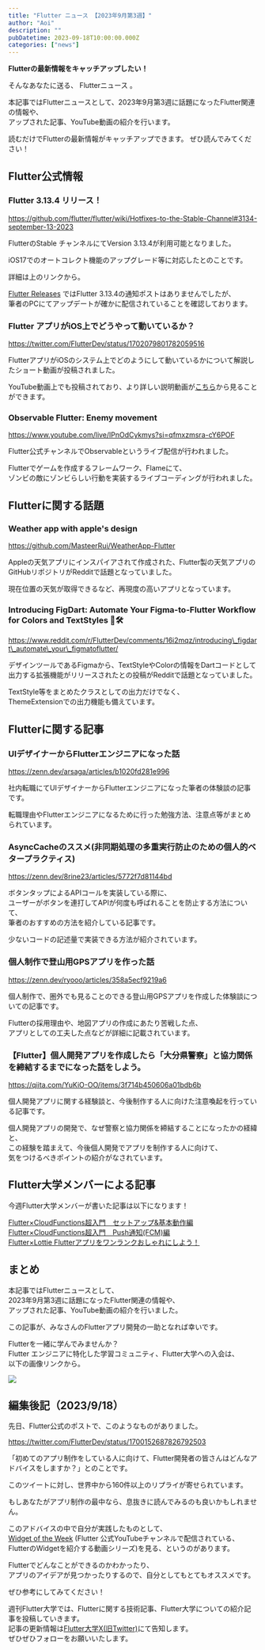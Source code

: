 ```yaml
---
title: "Flutter ニュース 【2023年9月第3週】"
author: "Aoi"
description: ""
pubDatetime: 2023-09-18T10:00:00.000Z
categories: ["news"]
---
```


**Flutterの最新情報をキャッチアップしたい！**

そんなあなたに送る、 Flutterニュース 。

本記事ではFlutterニュースとして、2023年9月第3週に話題になったFlutter関連の情報や、  
アップされた記事、YouTube動画の紹介を行います。

読むだけでFlutterの最新情報がキャッチアップできます。 ぜひ読んでみてください！

## Flutter公式情報

### Flutter 3.13.4 リリース！

https://github.com/flutter/flutter/wiki/Hotfixes-to-the-Stable-Channel#3134-september-13-2023

FlutterのStable チャンネルにてVersion 3.13.4が利用可能となりました。

iOS17でのオートコレクト機能のアップグレード等に対応したとのことです。

詳細は上のリンクから。

[Flutter Releases](https://twitter.com/FlutterReleases) ではFlutter 3.13.4の通知ポストはありませんでしたが、  
筆者のPCにてアップデートが確かに配信されていることを確認しております。

### Flutter アプリがiOS上でどうやって動いているか？

https://twitter.com/FlutterDev/status/1702079801782059516

FlutterアプリがiOSのシステム上でどのようにして動いているかについて解説したショート動画が投稿されました。

YouTube動画上でも投稿されており、より詳しい説明動画が[こちら](https://youtu.be/ceMsPBbcEGg?si=Y5R77r7ooya2ciPP)から見ることができます。

### Observable Flutter: Enemy movement

https://www.youtube.com/live/lPnOdCykmys?si=qfmxzmsra-cY6POF

Flutter公式チャンネルでObservable<Flutter>というライブ配信が行われました。

Flutterでゲームを作成するフレームワーク、Flameにて、  
ゾンビの敵にゾンビらしい行動を実装するライブコーディングが行われました。

## Flutterに関する話題

### Weather app with apple's design

https://github.com/MasteerRui/WeatherApp-Flutter

Appleの天気アプリにインスパイアされて作成された、Flutter製の天気アプリのGitHubリポジトリがRedditで話題となっていました。

現在位置の天気が取得できるなど、再現度の高いアプリとなっています。

### Introducing FigDart: Automate Your Figma-to-Flutter Workflow for Colors and TextStyles 🎨🛠️

https://www.reddit.com/r/FlutterDev/comments/16i2mqz/introducing\_figdart\_automate\_your\_figmatoflutter/

デザインツールであるFigmaから、TextStyleやColorの情報をDartコードとして出力する拡張機能がリリースされたとの投稿がRedditで話題となっていました。

TextStyle等をまとめたクラスとしての出力だけでなく、  
ThemeExtensionでの出力機能も備えています。

## Flutterに関する記事

### **UIデザイナーからFlutterエンジニアになった話**

https://zenn.dev/arsaga/articles/b1020fd281e996

社内転職にてUIデザイナーからFlutterエンジニアになった筆者の体験談の記事です。

転職理由やFlutterエンジニアになるために行った勉強方法、注意点等がまとめられています。

### **AsyncCacheのススメ(非同期処理の多重実行防止のための個人的ベタープラクティス)**

https://zenn.dev/8rine23/articles/5772f7d81144bd

ボタンタップによるAPIコールを実装している際に、  
ユーザーがボタンを連打してAPIが何度も呼ばれることを防止する方法について、  
筆者のおすすめの方法を紹介している記事です。

少ないコードの記述量で実装できる方法が紹介されています。

### 個人制作で登山用GPSアプリを作った話

https://zenn.dev/ryooo/articles/358a5ecf9219a6

個人制作で、圏外でも見ることのできる登山用GPSアプリを作成した体験談についての記事です。

Flutterの採用理由や、地図アプリの作成にあたり苦戦した点、  
アプリとしての工夫した点などが詳細に記載されています。

### 【Flutter】個人開発アプリを作成したら「大分県警察」と協力関係を締結するまでになった話をしよう。

https://qiita.com/YuKiO-OO/items/3f714b450606a01bdb6b

個人開発アプリに関する経験談と、今後制作する人に向けた注意喚起を行っている記事です。

個人開発アプリの開発で、なぜ警察と協力関係を締結することになったかの経緯と、  
この経験を踏まえて、今後個人開発でアプリを制作する人に向けて、  
気をつけるべきポイントの紹介がなされています。

## Flutter大学メンバーによる記事

今週Flutter大学メンバーが書いた記事は以下になります！

[Flutter×CloudFunctions超入門　セットアップ&基本動作編](https://zenn.dev/flutteruniv_dev/articles/e37d753c2798bd)  
[Flutter×CloudFunctions超入門　Push通知(FCM)編](https://zenn.dev/flutteruniv_dev/articles/42c52fb2a2be04)  
[Flutter×Lottie Flutterアプリをワンランクおしゃれにしよう！](https://zenn.dev/flutteruniv_dev/articles/1d851be3e94fe4)

## まとめ

本記事ではFlutterニュースとして、  
2023年9月第3週に話題になったFlutter関連の情報や、  
アップされた記事、YouTube動画の紹介を行いました。

この記事が、みなさんのFlutterアプリ開発の一助となれば幸いです。

Flutterを一緒に学んでみませんか？  
Flutter エンジニアに特化した学習コミュニティ、Flutter大学への入会は、  
以下の画像リンクから。

[![](https://blog.flutteruniv.com/wp-content/uploads/2022/07/Flutter大学バナー.png)](//flutteruniv.com)

## 編集後記（2023/9/18）

先日、Flutter公式のポストで、このようなものがありました。

https://twitter.com/FlutterDev/status/1700152687826792503

「初めてのアプリ制作をしている人に向けて、Flutter開発者の皆さんはどんなアドバイスをしますか？」とのことです。

このツイートに対し、世界中から160件以上のリプライが寄せられています。

もしあなたがアプリ制作の最中なら、息抜きに読んでみるのも良いかもしれません。

このアドバイスの中で自分が実践したものとして、  
[Widget of the Week](https://www.youtube.com/playlist?list=PLjxrf2q8roU23XGwz3Km7sQZFTdB996iG) (Flutter 公式YouTubeチャンネルで配信されている、FlutterのWidgetを紹介する動画シリーズ)を見る、というのがあります。

Flutterでどんなことができるのかわかったり、  
アプリのアイデアが見つかったりするので、自分としてもとてもオススメです。

ぜひ参考にしてみてください！

週刊Flutter大学では、Flutterに関する技術記事、Flutter大学についての紹介記事を投稿していきます。  
記事の更新情報は[Flutter大学X(旧Twitter)](https://twitter.com/FlutterUniv)にて告知します。  
ぜひぜひフォローをお願いいたします。